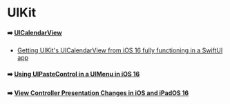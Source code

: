 # UIKit

#### ➡️ [UICalendarView](https://developer.apple.com/documentation/uikit/uicalendarview)

- [Getting UIKit's UICalendarView from iOS 16 fully functioning in a SwiftUI app](http://chriswu.com/posts/swiftui/uicalendarview/)

#### ➡️ [Using UIPasteControl in a UIMenu in iOS 16](https://blog.willbish.com/2022/08/02/using-uipastecontrol-in-a-uimenu-in-ios-16/)

#### ➡️ [View Controller Presentation Changes in iOS and iPadOS 16](https://hacknicity.medium.com/view-controller-presentation-changes-in-ios-and-ipados-16-474c82c9ed2e)
